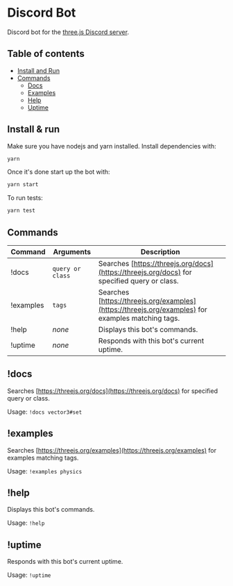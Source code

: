 # Discord Bot

Discord bot for the [three.js Discord server](https://discord.gg/HF4UdyF).

## Table of contents

- [Install and Run](#install--run)
- [Commands](#commands)
  - [Docs](#docs)
  - [Examples](#examples)
  - [Help](#help)
  - [Uptime](#uptime)

## Install & run

Make sure you have nodejs and yarn installed. Install dependencies with:

```bash
yarn
```

Once it's done start up the bot with:

```bash
yarn start
```

To run tests:

```bash
yarn test
```

## Commands

| Command   | Arguments        | Description                                                                                       |
| --------- | ---------------- | ------------------------------------------------------------------------------------------------- |
| !docs     | `query or class` | Searches [https://threejs.org/docs](https://threejs.org/docs) for specified query or class.       |
| !examples | `tags`           | Searches [https://threejs.org/examples](https://threejs.org/examples) for examples matching tags. |
| !help     | _none_           | Displays this bot's commands.                                                                     |
| !uptime   | _none_           | Responds with this bot's current uptime.                                                          |

## !docs

Searches [https://threejs.org/docs](https://threejs.org/docs) for specified query or class.

Usage: `!docs vector3#set`

## !examples

Searches [https://threejs.org/examples](https://threejs.org/examples) for examples matching tags.

Usage: `!examples physics`

## !help

Displays this bot's commands.

Usage: `!help`

## !uptime

Responds with this bot's current uptime.

Usage: `!uptime`
